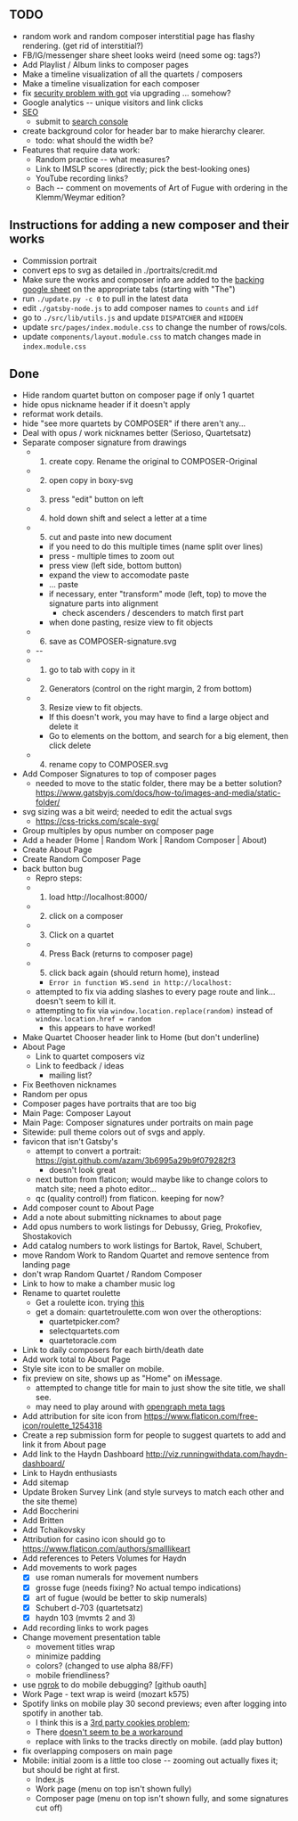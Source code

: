 ## TODO
* random work and random composer interstitial page has flashy rendering. (get rid of interstitial?)
* FB/IG/messenger share sheet looks weird (need some og: tags?)
* Add Playlist / Album links to composer pages
* Make a timeline visualization of all the quartets / composers
* Make a timeline visualization for each composer
* fix [security problem with got](https://github.com/jsundram/quartet-chooser/security/dependabot/1) via upgrading ... somehow? 
* Google analytics -- unique visitors and link clicks
* [SEO](https://www.google.com/search?q=quartet+roulette)
    * submit to [search console](https://search.google.com/search-console?resource_id=sc-domain:quartetroulette.com)
* create background color for header bar to make hierarchy clearer.
    * todo: what should the width be?
* Features that require data work:
    * Random practice -- what measures?
    * Link to IMSLP scores (directly; pick the best-looking ones)
    * YouTube recording links?
    * Bach -- comment on movements of Art of Fugue with ordering in the Klemm/Weymar edition?


## Instructions for adding a new composer and their works
* Commission portrait
* convert eps to svg as detailed in ./portraits/credit.md
* Make sure the works and composer info are added to the [backing google sheet](https://docs.google.com/spreadsheets/d/1Q9MVjq5rOm-vZsfmm1ACg47Q4086W_8Obvn2UqjvrP4/edit#gid=0) on the appropriate tabs (starting with "The")
* run `./update.py -c 0` to pull in the latest data 
* edit `./gatsby-node.js` to add composer names to `counts` and `idf`
* go to `./src/lib/utils.js` and update `DISPATCHER` and `HIDDEN`
* update `src/pages/index.module.css` to change the number of rows/cols.
* update  `components/layout.module.css` to match changes made in `index.module.css`


## Done
* Hide random quartet button on composer page if only 1 quartet
* hide opus nickname header if it doesn't apply
* reformat work details.
* hide "see more quartets by COMPOSER" if there aren't any...
* Deal with opus / work nicknames better (Serioso, Quartetsatz)
* Separate composer signature from drawings
    * 1) create copy. Rename the original to COMPOSER-Original
    * 2) open copy in boxy-svg
    * 3) press "edit" button on left
    * 4) hold down shift and select a letter at a time
    * 5) cut and paste into new document
        * if you need to do this multiple times (name split over lines)
        * press - multiple times to zoom out
        * press view (left side, bottom button)
        * expand the view to accomodate paste
        * ... paste
        * if necessary, enter "transform" mode (left, top) to move the signature parts into alignment
            * check ascenders / descenders to match first part
        * when done pasting, resize view to fit objects
    * 6) save as COMPOSER-signature.svg
    * --    
    * 1) go to tab with copy in it
    * 2) Generators (control on the right margin, 2 from bottom)
    * 3) Resize view to fit objects. 
        * If this doesn't work, you may have to find a large object and delete it
        * Go to elements on the bottom, and search for a big element, then click delete
    * 4) rename copy to COMPOSER.svg
* Add Composer Signatures to top of composer pages
    * needed to move to the static folder, there may be a better solution? https://www.gatsbyjs.com/docs/how-to/images-and-media/static-folder/
* svg sizing was a bit weird; needed to edit the actual svgs
    * https://css-tricks.com/scale-svg/
* Group multiples by opus number on composer page
* Add a header (Home | Random Work | Random Composer | About)
* Create About Page
* Create Random Composer Page
* back button bug
    * Repro steps: 
    * 1) load http://localhost:8000/ 
    * 2) click on a composer
    * 3) Click on a quartet
    * 4) Press Back (returns to composer page)
    * 5) click back again (should return home), instead
        * `Error in function WS.send in http://localhost:`
    * attempted to fix via adding slashes to every page route and link... doesn't seem to kill it.
    * attempting to fix via `window.location.replace(random)` instead of `window.location.href = random`
        * this appears to have worked!
* Make Quartet Chooser header link to Home (but don't underline)
* About Page 
    * Link to quartet composers viz 
    * Link to feedback / ideas
        * mailing list?
* Fix Beethoven nicknames 
* Random per opus 
* Composer pages have portraits that are too big 
* Main Page: Composer Layout
* Main Page: Composer signatures under portraits on main page
* Sitewide: pull theme colors out of svgs and apply.
* favicon that isn't Gatsby's 
    * attempt to convert a portrait: https://gist.github.com/azam/3b6995a29b9f079282f3
        * doesn't look great
    * next button from flaticon; would maybe like to change colors to match site; need a photo editor...
    * qc (quality control!) from flaticon. keeping for now?
* Add composer count to About Page
* Add a note about submitting nicknames to about page
* Add opus numbers to work listings for Debussy, Grieg, Prokofiev, Shostakovich
* Add catalog numbers to work listings for Bartok, Ravel, Schubert,
* move Random Work to Random Quartet and remove sentence from landing page
* don't wrap Random Quartet / Random Composer
* Link to how to make a chamber music log
* Rename to quartet roulette
    * Get a roulette icon. trying [this](https://www.flaticon.com/free-icon/roulette_1254429)
    * get a domain: quartetroulette.com won over the otheroptions:
        * quartetpicker.com?
        * selectquartets.com
        * quartetoracle.com
* Link to daily composers for each birth/death date
* Add work total to About Page 
* Style site icon to be smaller on mobile.
* fix preview on site, shows up as "Home<!-- -->" on iMessage. 
    * attempted to change title for main to just show the site title, we shall see.
    * may need to play around with [opengraph meta tags](https://stackoverflow.com/questions/50161794/using-gatsby-js-how-do-i-add-a-route-specific-ogimage-meta-tag)
* Add attribution for site icon from https://www.flaticon.com/free-icon/roulette_1254318
* Create a rep submission form for people to suggest quartets to add and link it from About page
* Add link to the Haydn Dashboard http://viz.runningwithdata.com/haydn-dashboard/ 
* Link to Haydn enthusiasts 
* Add sitemap
* Update Broken Survey Link (and style surveys to match each other and the site theme)
* Add Boccherini
* Add Britten
* Add Tchaikovsky
* Attribution for casino icon should go to https://www.flaticon.com/authors/smalllikeart
* Add references to Peters Volumes for Haydn
* Add movements to work pages
    * [x] use roman numerals for movement numbers
    * [x] grosse fuge (needs fixing? No actual tempo indications)
    * [x] art of fugue (would be better to skip numerals)
    * [x] Schubert d-703 (quartetsatz)
    * [x] haydn 103 (mvmts 2 and 3)
* Add recording links to work pages
* Change movement presentation table
    * movement titles wrap
    * minimize padding
    * colors? (changed to use alpha 88/FF)
    * mobile friendliness?
* use [ngrok](https://ngrok.com/) to do mobile debugging? [github oauth]
* Work Page - text wrap is weird (mozart k575)
* Spotify links on mobile play 30 second previews; even after logging into spotify in another tab.
    * I think this is a [3rd party cookies problem](https://stackoverflow.com/questions/52280122/spotify-play-button-is-not-working-playing-only-previews-in-recent-chrome); 
    * There [doesn't seem to be a workaround](https://community.spotify.com/t5/Music-Discussion/Embedded-playlists-play-only-30-seconds-on-mobile-phone-browser/td-p/4986711)
    * replace with links to the tracks directly on mobile. (add play button)
* fix overlapping composers on main page
* Mobile: initial zoom is a little too close -- zooming out actually fixes it; but should be right at first.
    * Index.js
    * Work page (menu on top isn't shown fully)
    * Composer page (menu on top isn't shown fully, and some signatures cut off)
